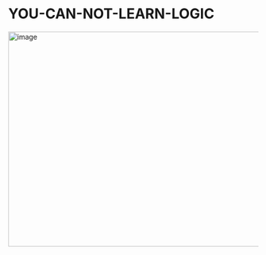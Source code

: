 # YOU-CAN-NOT-LEARN-LOGIC

<img width="577" height="433" alt="image" src="https://github.com/user-attachments/assets/f7533b9a-f54c-4687-9262-9d8dccfa4219" />
